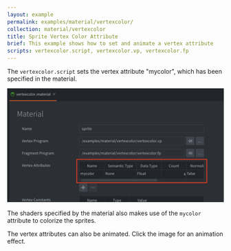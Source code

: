 ```yaml
---
layout: example
permalink: examples/material/vertexcolor/
collection: material/vertexcolor
title: Sprite Vertex Color Attribute
brief: This example shows how to set and animate a vertex attribute
scripts: vertexcolor.script, vertexcolor.vp, vertexcolor.fp
---
```


The `vertexcolor.script` sets the vertex attribute "mycolor", which has been specified in the material.

![vertex attribute material](vertexcolor-material.png)

The shaders specified by the material also makes use of the `mycolor` attribute to colorize the sprites.

The vertex attributes can also be animated. Click the image for an animation effect.
